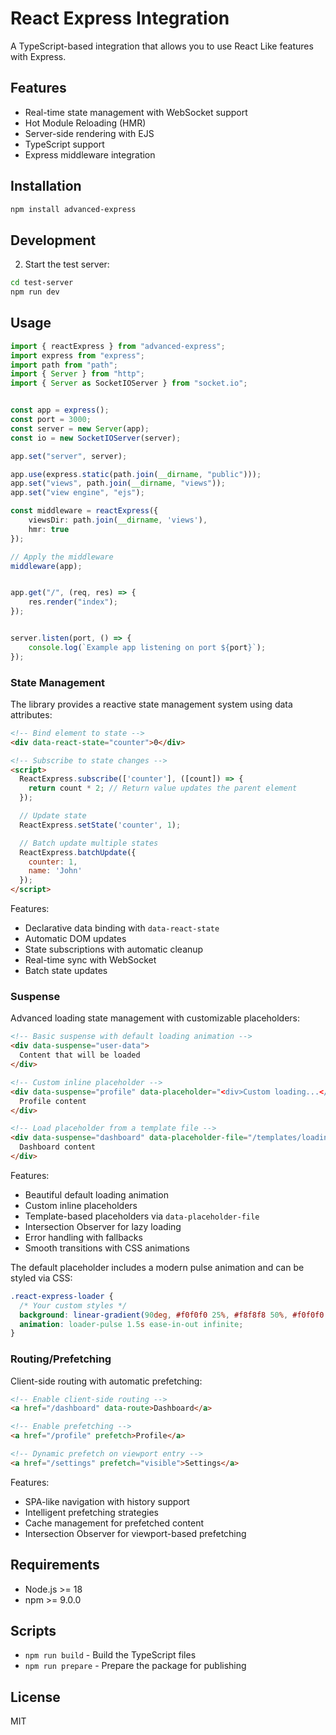 # React Express Integration

A TypeScript-based integration that allows you to use React Like features with Express.

## Features

- Real-time state management with WebSocket support
- Hot Module Reloading (HMR)
- Server-side rendering with EJS
- TypeScript support
- Express middleware integration

## Installation

```bash
npm install advanced-express
```

## Development

2. Start the test server:
```bash
cd test-server
npm run dev
```

## Usage

```typescript
import { reactExpress } from "advanced-express";
import express from "express";
import path from "path";
import { Server } from "http";
import { Server as SocketIOServer } from "socket.io";


const app = express();
const port = 3000;
const server = new Server(app);
const io = new SocketIOServer(server);

app.set("server", server);

app.use(express.static(path.join(__dirname, "public")));
app.set("views", path.join(__dirname, "views"));
app.set("view engine", "ejs");

const middleware = reactExpress({
    viewsDir: path.join(__dirname, 'views'),
    hmr: true
});

// Apply the middleware
middleware(app);


app.get("/", (req, res) => {
    res.render("index");
});


server.listen(port, () => {
    console.log(`Example app listening on port ${port}`);
});
```
### State Management

The library provides a reactive state management system using data attributes:

```html
<!-- Bind element to state -->
<div data-react-state="counter">0</div>

<!-- Subscribe to state changes -->
<script>
  ReactExpress.subscribe(['counter'], ([count]) => {
    return count * 2; // Return value updates the parent element
  });

  // Update state
  ReactExpress.setState('counter', 1);

  // Batch update multiple states
  ReactExpress.batchUpdate({
    counter: 1,
    name: 'John'
  });
</script>
```

Features:
- Declarative data binding with `data-react-state`
- Automatic DOM updates
- State subscriptions with automatic cleanup
- Real-time sync with WebSocket
- Batch state updates

### Suspense

Advanced loading state management with customizable placeholders:

```html
<!-- Basic suspense with default loading animation -->
<div data-suspense="user-data">
  Content that will be loaded
</div>

<!-- Custom inline placeholder -->
<div data-suspense="profile" data-placeholder="<div>Custom loading...</div>">
  Profile content
</div>

<!-- Load placeholder from a template file -->
<div data-suspense="dashboard" data-placeholder-file="/templates/loading.ejs">
  Dashboard content
</div>
```

Features:
- Beautiful default loading animation
- Custom inline placeholders
- Template-based placeholders via `data-placeholder-file`
- Intersection Observer for lazy loading
- Error handling with fallbacks
- Smooth transitions with CSS animations

The default placeholder includes a modern pulse animation and can be styled via CSS:

```css
.react-express-loader {
  /* Your custom styles */
  background: linear-gradient(90deg, #f0f0f0 25%, #f8f8f8 50%, #f0f0f0 75%);
  animation: loader-pulse 1.5s ease-in-out infinite;
}
```

### Routing/Prefetching 

Client-side routing with automatic prefetching:

```html
<!-- Enable client-side routing -->
<a href="/dashboard" data-route>Dashboard</a>

<!-- Enable prefetching -->
<a href="/profile" prefetch>Profile</a>

<!-- Dynamic prefetch on viewport entry -->
<a href="/settings" prefetch="visible">Settings</a>
```

Features:
- SPA-like navigation with history support
- Intelligent prefetching strategies
- Cache management for prefetched content
- Intersection Observer for viewport-based prefetching

## Requirements

- Node.js >= 18
- npm >= 9.0.0

## Scripts

- `npm run build` - Build the TypeScript files
- `npm run prepare` - Prepare the package for publishing

## License

MIT